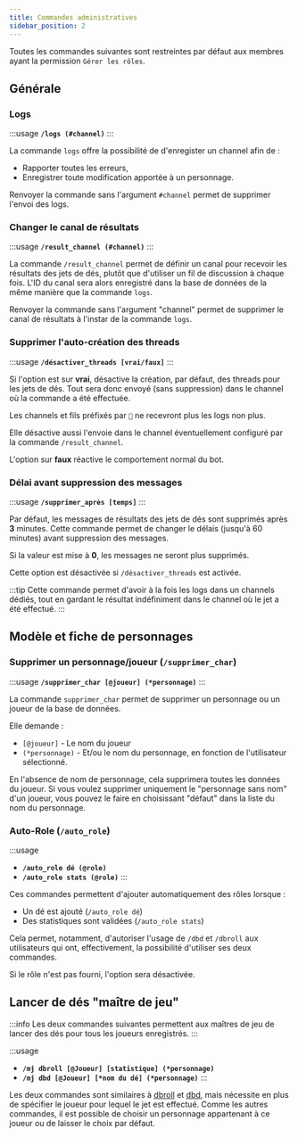 ```yaml
---
title: Commandes administratives
sidebar_position: 2
---
```


Toutes les commandes suivantes sont restreintes par défaut aux membres ayant la permission `Gérer les rôles`.

## Générale
### Logs

:::usage
**`/logs (#channel)`**
:::

La commande `logs` offre la possibilité de d'enregister un channel afin de : 
- Rapporter toutes les erreurs,
- Enregistrer toute modification apportée à un personnage.

Renvoyer la commande sans l'argument `#channel` permet de supprimer l'envoi des logs.

### Changer le canal de résultats

:::usage
**`/result_channel (#channel)`**
:::

La commande `/result_channel` permet de définir un canal pour recevoir les résultats des jets de dés, plutôt que d'utiliser un fil de discussion à chaque fois. L'ID du canal sera alors enregistré dans la base de données de la même manière que la commande `logs`.

Renvoyer la commande sans l'argument "channel" permet de supprimer le canal de résultats à l'instar de la commande `logs`.

### Supprimer l'auto-création des threads

:::usage
**`/désactiver_threads [vrai/faux]`**
:::

Si l'option est sur **vrai**, désactive la création, par défaut, des threads pour les jets de dés. Tout sera donc envoyé (sans suppression) dans le channel où la commande a été effectuée.

Les channels et fils préfixés par `🎲` ne recevront plus les logs non plus.

Elle désactive aussi l'envoie dans le channel éventuellement configuré par la commande `/result_channel`.

L'option sur **faux** réactive le comportement normal du bot.

### Délai avant suppression des messages

:::usage
**`/supprimer_après [temps]`**
:::

Par défaut, les messages de résultats des jets de dés sont supprimés après **3** minutes. Cette commande permet de changer le délais (jusqu'à 60 minutes) avant suppression des messages.

Si la valeur est mise à **0**, les messages ne seront plus supprimés.

Cette option est désactivée si `/désactiver_threads` est activée.

:::tip
Cette commande permet d'avoir à la fois les logs dans un channels dédiés, tout en gardant le résultat indéfiniment dans le channel où le jet a été effectué.
:::

## Modèle et fiche de personnages

### Supprimer un personnage/joueur (`/supprimer_char`)

:::usage
**`/supprimer_char [@joueur] (*personnage)`**
:::

La commande `supprimer_char` permet de supprimer un personnage ou un joueur de la base de données. 

Elle demande :
- `[@joueur]` - Le nom du joueur
- `(*personnage)` - Et/ou le nom du personnage, en fonction de l'utilisateur sélectionné.

En l'absence de nom de personnage, cela supprimera toutes les données du joueur. Si vous voulez supprimer uniquement le "personnage sans nom" d'un joueur, vous pouvez le faire en choisissant "défaut" dans la liste du nom du personnage.

### Auto-Role (`/auto_role`)

:::usage
- **`/auto_role dé (@role)`**
- **`/auto_role stats (@role)`**
:::

Ces commandes permettent d'ajouter automatiquement des rôles lorsque :
- Un dé est ajouté (`/auto_role dé`)
- Des statistiques sont validées (`/auto_role stats`)

Cela permet, notamment, d'autoriser l'usage de `/dbd` et `/dbroll` aux utilisateurs qui ont, effectivement, la possibilité d'utiliser ses deux commandes.

Si le rôle n'est pas fourni, l'option sera désactivée.

## Lancer de dés "maître de jeu"

:::info
Les deux commandes suivantes permettent aux maîtres de jeu de lancer des dés pour tous les joueurs enregistrés.
:::

:::usage
- **`/mj dbroll [@Joueur] [statistique] (*personnage)`**
- **`/mj dbd [@Joueur] [*nom du dé] (*personnage)`**
:::

Les deux commandes sont similaires à [dbroll](./model#dbroll-dbroll) et [dbd](./model#dbd-dbd), mais nécessite en plus de spécifier le joueur pour lequel le jet est effectué. Comme les autres commandes, il est possible de choisir un personnage appartenant à ce joueur ou de laisser le choix par défaut.

